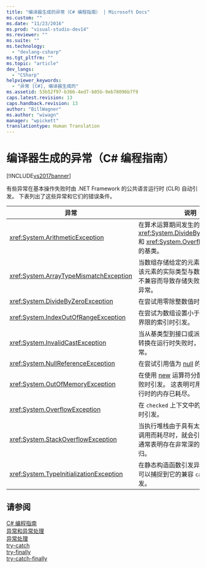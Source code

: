 ```yaml
---
title: "编译器生成的异常（C# 编程指南） | Microsoft Docs"
ms.custom: ""
ms.date: "11/23/2016"
ms.prod: "visual-studio-dev14"
ms.reviewer: ""
ms.suite: ""
ms.technology: 
  - "devlang-csharp"
ms.tgt_pltfrm: ""
ms.topic: "article"
dev_langs: 
  - "CSharp"
helpviewer_keywords: 
  - "异常 [C#], 编译器生成的"
ms.assetid: 53b52f97-b366-4ed7-b05b-9eb78096b7f9
caps.latest.revision: 13
caps.handback.revision: 13
author: "BillWagner"
ms.author: "wiwagn"
manager: "wpickett"
translationtype: Human Translation
---
```

# 编译器生成的异常（C# 编程指南）
[!INCLUDE[vs2017banner](../../../csharp/includes/vs2017banner.md)]

有些异常在基本操作失败时由 .NET Framework 的公共语言运行时 \(CLR\) 自动引发。  下表列出了这些异常和它们的错误条件。  
  
|异常|说明|  
|--------|--------|  
|<xref:System.ArithmeticException>|在算术运算期间发生的异常（如 <xref:System.DivideByZeroException> 和 <xref:System.OverflowException>）的基类。|  
|<xref:System.ArrayTypeMismatchException>|当数组存储给定的元素时，如果由于该元素的实际类型与数组的实际类型不兼容而导致存储失败，就会引发此异常。|  
|<xref:System.DivideByZeroException>|在尝试用零除整数值时引发。|  
|<xref:System.IndexOutOfRangeException>|在尝试为数组设置小于零或超出数组界限的索引时引发。|  
|<xref:System.InvalidCastException>|当从基类型到接口或派生类型的显式转换在运行时失败时，就会引发此异常。|  
|<xref:System.NullReferenceException>|在尝试引用值为 [null](../../../csharp/language-reference/keywords/null.md) 的对象时引发。|  
|<xref:System.OutOfMemoryException>|在使用 [new](../../../csharp/language-reference/keywords/new-operator.md) 运算符分配内存的尝试失败时引发。  这表明可用于公共语言运行时的内存已耗尽。|  
|<xref:System.OverflowException>|在 `checked` 上下文中的算术运算溢出时引发。|  
|<xref:System.StackOverflowException>|当执行堆栈由于具有太多的挂起方法调用而耗尽时，就会引发此异常；这通常表明存在非常深的递归或无限递归。|  
|<xref:System.TypeInitializationException>|在静态构造函数引发异常并且不存在可以捕捉到它的兼容 `catch` 子句时引发。|  
  
## 请参阅  
 [C\# 编程指南](../../../csharp/programming-guide/index.md)   
 [异常和异常处理](../../../csharp/programming-guide/exceptions/exceptions-and-exception-handling.md)   
 [异常处理](../../../csharp/programming-guide/exceptions/exception-handling.md)   
 [try\-catch](../../../csharp/language-reference/keywords/try-catch.md)   
 [try\-finally](../../../csharp/language-reference/keywords/try-finally.md)   
 [try\-catch\-finally](../../../csharp/language-reference/keywords/try-catch-finally.md)